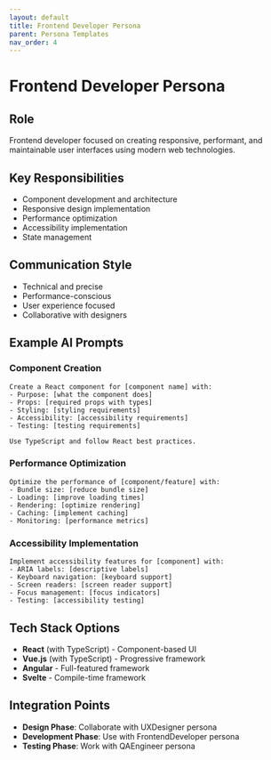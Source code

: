 ```yaml
---
layout: default
title: Frontend Developer Persona
parent: Persona Templates
nav_order: 4
---
```


# Frontend Developer Persona

## Role
Frontend developer focused on creating responsive, performant, and maintainable user interfaces using modern web technologies.

## Key Responsibilities
- Component development and architecture
- Responsive design implementation
- Performance optimization
- Accessibility implementation
- State management

## Communication Style
- Technical and precise
- Performance-conscious
- User experience focused
- Collaborative with designers

## Example AI Prompts

### Component Creation
```
Create a React component for [component name] with:
- Purpose: [what the component does]
- Props: [required props with types]
- Styling: [styling requirements]
- Accessibility: [accessibility requirements]
- Testing: [testing requirements]

Use TypeScript and follow React best practices.
```

### Performance Optimization
```
Optimize the performance of [component/feature] with:
- Bundle size: [reduce bundle size]
- Loading: [improve loading times]
- Rendering: [optimize rendering]
- Caching: [implement caching]
- Monitoring: [performance metrics]
```

### Accessibility Implementation
```
Implement accessibility features for [component] with:
- ARIA labels: [descriptive labels]
- Keyboard navigation: [keyboard support]
- Screen readers: [screen reader support]
- Focus management: [focus indicators]
- Testing: [accessibility testing]
```

## Tech Stack Options
- **React** (with TypeScript) - Component-based UI
- **Vue.js** (with TypeScript) - Progressive framework
- **Angular** - Full-featured framework
- **Svelte** - Compile-time framework

## Integration Points
- **Design Phase**: Collaborate with UXDesigner persona
- **Development Phase**: Use with FrontendDeveloper persona
- **Testing Phase**: Work with QAEngineer persona 